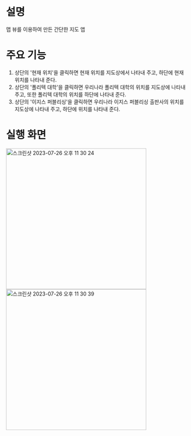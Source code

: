 # 설명
맵 뷰를 이용하여 만든 간단한 지도 앱

# 주요 기능
1. 상단의 '현재 위치'을 클릭하면 현재 위치를 지도상에서 나타내 주고, 하단에 현재 위치를 나타내 준다.
2. 상단의 '폴리텍 대학'을 클릭하면 우리나라 폴리텍 대학의 위치를 지도상에 나타내 주고, 또한 폴리텍 대학의 위치를 하단에 나타내 준다.
3. 상단의 '이지스 퍼블리싱'을 클릭하면 우리나라 이지스 퍼블리싱 출판사의 위치를 지도상에 나타내 주고, 하단에 위치를 나타내 준다.

# 실행 화면

<img width="385" alt="스크린샷 2023-07-26 오후 11 30 24" src="https://github.com/taeyoonL/map_view/assets/132141316/5f4dc5a9-6589-41a7-833e-4a4dda60909c">

<img width="385" alt="스크린샷 2023-07-26 오후 11 30 39" src="https://github.com/taeyoonL/map_view/assets/132141316/18eea5db-473c-4216-bc14-620eb61afa99">


